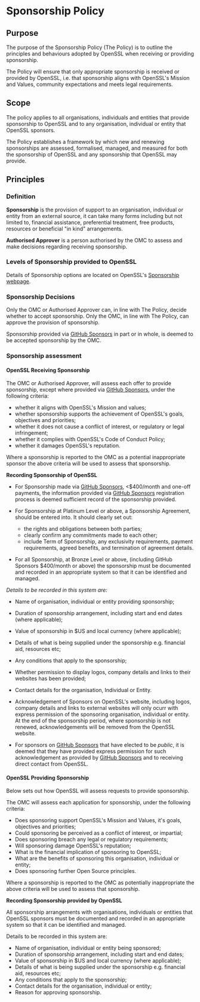 # Sponsorship Policy

## Purpose

The purpose of the Sponsorship Policy (The Policy) is to outline the principles
and behaviours adopted by OpenSSL when receiving or providing sponsorship.

The Policy will ensure that only appropriate sponsorship is received or
provided by OpenSSL, i.e. that sponsorship aligns with OpenSSL's Mission
and Values, community expectations and meets legal requirements.

## Scope

The policy applies to all organisations, individuals and entities that provide
sponsorship to OpenSSL and to any organisation, individual or entity that
OpenSSL sponsors.

The Policy establishes a framework by which new and renewing sponsorships are
assessed, formalised, managed, and measured for both the sponsorship of OpenSSL
and any sponsorship that OpenSSL may provide.

## Principles

### Definition

**Sponsorship** is the provision of support to an organisation, individual or
entity from an external source, it can take many forms including but not
limited to, financial assistance, preferential treatment, free products,
resources or beneficial "in kind" arrangements.

**Authorised Approver** is a person authorised by the OMC to assess and
make decisions regarding receiving sponsorship.

### Levels of Sponsorship provided to OpenSSL

Details of Sponsorship options are located on OpenSSL's [Sponsorship webpage].

### Sponsorship Decisions

Only the OMC or Authorised Approver can, in line with The Policy, decide
whether to accept sponsorship. Only the OMC, in line with The Policy,
can approve the provision of sponsorship.

Sponsorship provided via [GitHub Sponsors] in part or in whole, is deemed to be
accepted sponsorship by the OMC.

### Sponsorship assessment

#### OpenSSL Receiving Sponsorship

The OMC or Authorised Approver, will assess each offer to provide sponsorship, except where provided via [GitHub Sponsors], under the following criteria:
* whether it aligns with OpenSSL's Mission and values;
* whether sponsorship supports the achievement of OpenSSL's goals, objectives
and priorities;
* whether it does not cause a conflict of interest, or regulatory or legal
infringement;
* whether it complies with OpenSSL's Code of Conduct Policy;
* whether it damages OpenSSL's reputation.

Where a sponsorship is reported to the OMC as a potential inappropriate sponsor
the above criteria will be used to assess that sponsorship.

**Recording Sponsorship of OpenSSL**

* For Sponsorship made via [GitHub Sponsors], <$400/month and one-off payments,
the information provided via [GitHub Sponsors] registration process is deemed
sufficient record of the sponsorship provided.

* For Sponsorship at Platinum Level or above, a Sponsorship Agreement, should
be entered into. It should clearly set out:
   * the rights and obligations between both parties;
   * clearly confirm any commitments made to each other;
   * include Term of Sponsorship, any exclusivity requirements, payment
requirements, agreed benefits, and termination of agreement details.

* For all Sponsorship, at Bronze Level or above, (including GitHub Sponsors
$400/month or above) the sponsorship must be documented and recorded in an
appropriate system so that it can be identified and managed.

_Details to be recorded in this system are:_

* Name of organisation, individual or entity providing sponsorship;
* Duration of sponsorship arrangement, including start and end dates (where applicable);
* Value of sponsorship in $US and local currency (where applicable);
* Details of what is being supplied under the sponsorship e.g. financial aid, resources etc;
* Any conditions that apply to the sponsorship;
* Whether permission to display logos, company details and links to their websites has been provided;
* Contact details for the organisation, Individual or Entity.

* Acknowledgement of Sponsors on OpenSSL's website, including logos, company
details and links to external websites will only ocurr with express permission
of the sponsoring organisation, individual or entity.  At the end of the
sponsorship period, where sponsorship is not renewed, acknowledgements will be
removed from the OpenSSL website.

* For sponsors on [GitHub Sponsors] that have elected to be _public_, it is
deemed that they have provided express permission for such acknowledgement as
provided by [GitHub Sponsors] and to receiving direct contact from OpenSSL.

#### OpenSSL Providing Sponsorship

Below sets out how OpenSSL will assess requests to provide sponsorship.

The OMC will assess each application for sponsorship, under the following
criteria:

* Does sponsoring support OpenSSL's Mission and Values, it's goals, objectives and priorities;
* Could sponsoring be perceived as a conflict of interest, or impartial;
* Does sponsoring breach any legal or regulatory requirements;
* Will sponsoring damage OpenSSL's reputation;
* What is the financial implication of sponsoring to OpenSSL;
* What are the benefits of sponsoring this organisation, individual or entity;
* Does sponsoring further Open Source principles.

Where a sponsorship is reported to the OMC as potentially inappropriate the
above criteria will be used to assess that sponsorship.

**Recording Sponsorship provided by OpenSSL**

All sponsorship arrangements with organisations, individuals or entities that
OpenSSL sponsors must be documented and recorded in an appropriate system so
that it can be identified and managed.

Details to be recorded in this system are:

* Name of organisation, individual or entity being sponsored;
* Duration of sponsorship arrangement, including start and end dates;
* Value of sponsorship in $US and local currency (where applicable);
* Details of what is being supplied under the sponsorship e.g. financial aid, resources etc;
* Any conditions that apply to the sponsorship;
* Contact details for the organisation, individual or entity;
* Reason for approving sponsorship.

[GitHub Sponsors]: https://github.com/sponsors/openssl
[Sponsorship webpage]: https://www.openssl.org/support/donations.html
